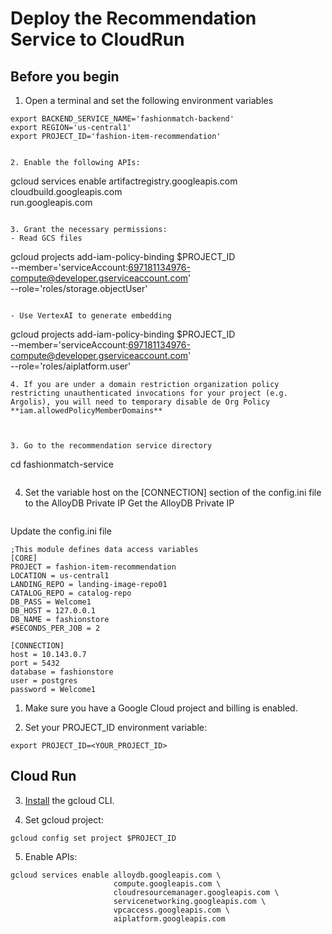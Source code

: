 # Deploy the Recommendation Service to CloudRun

## Before you begin
1. Open a terminal and set the following environment variables
```
export BACKEND_SERVICE_NAME='fashionmatch-backend'
export REGION='us-central1'
export PROJECT_ID='fashion-item-recommendation'


2. Enable the following APIs:
```
gcloud services enable artifactregistry.googleapis.com \
                       cloudbuild.googleapis.com \
                       run.googleapis.com
```

3. Grant the necessary permissions:
- Read GCS files
```
gcloud projects add-iam-policy-binding $PROJECT_ID \
    --member='serviceAccount:697181134976-compute@developer.gserviceaccount.com' \
    --role='roles/storage.objectUser'
```

- Use VertexAI to generate embedding
```
gcloud projects add-iam-policy-binding $PROJECT_ID \
    --member='serviceAccount:697181134976-compute@developer.gserviceaccount.com' \
    --role='roles/aiplatform.user'
```
4. If you are under a domain restriction organization policy restricting unauthenticated invocations for your project (e.g. Argolis), you will need to temporary disable de Org Policy **iam.allowedPolicyMemberDomains**



3. Go to the recommendation service directory
```
cd fashionmatch-service
```

```
4. Set the variable host on the [CONNECTION] section of the config.ini file to the AlloyDB Private IP
Get the AlloyDB Private IP
```

```

Update the config.ini file
```
;This module defines data access variables
[CORE]
PROJECT = fashion-item-recommendation
LOCATION = us-central1
LANDING_REPO = landing-image-repo01
CATALOG_REPO = catalog-repo
DB_PASS = Welcome1
DB_HOST = 127.0.0.1
DB_NAME = fashionstore
#SECONDS_PER_JOB = 2

[CONNECTION]
host = 10.143.0.7
port = 5432
database = fashionstore
user = postgres
password = Welcome1
```


1. Make sure you have a Google Cloud project and billing is enabled.

2. Set your PROJECT_ID environment variable:
```
export PROJECT_ID=<YOUR_PROJECT_ID>
```

## Cloud Run

3. [Install](https://cloud.google.com/sdk/docs/install) the gcloud CLI.

4. Set gcloud project:
```
gcloud config set project $PROJECT_ID
```
5. Enable APIs:
```
gcloud services enable alloydb.googleapis.com \
                       compute.googleapis.com \
                       cloudresourcemanager.googleapis.com \
                       servicenetworking.googleapis.com \
                       vpcaccess.googleapis.com \
                       aiplatform.googleapis.com
